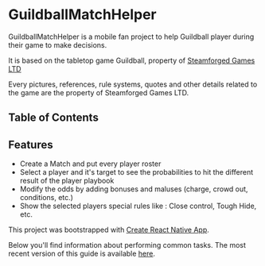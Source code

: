 # GuildballMatchHelper

GuildballMatchHelper is a mobile fan project to help Guildball player during their game to make decisions.

It is based on the tabletop game Guildball, property of [Steamforged Games LTD](http://steamforged.com/guildball)

Every pictures, references, rule systems, quotes and other details related to the game are the property of Steamforged Games LTD.

## Table of Contents


## Features

- Create a Match and put every player roster
- Select a player and it's target to see the probabilities to hit the different result of the player playbook
- Modify the odds by adding bonuses and maluses (charge, crowd out, conditions, etc.)
- Show the selected players special rules like : Close control, Tough Hide, etc.

This project was bootstrapped with [Create React Native App](https://github.com/react-community/create-react-native-app).

Below you'll find information about performing common tasks. The most recent version of this guide is available [here](https://github.com/react-community/create-react-native-app/blob/master/react-native-scripts/template/README.md).
